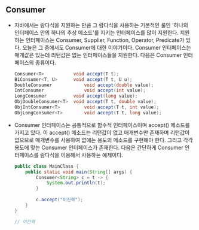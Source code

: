## Consumer

- 자바에서는 람다식을 지원하는 만큼 그 람다식을 사용하는 기본적인 룰인
  '하나의 인터페이스 안의 하나의 추상 메소드'를 지키는 인터페이스를 많이 지원한다.
  지원하는 인터페이스는 Consumer, Supplier, Function, Operator, Predicate가 있다.
  오늘은 그 중에서도 Consumer에 대한 이야기이다.
  Consumer 인터페이스는 매개값은 있는데 리턴값은 없는 인터페이스들을 지원한다.
  다음은 Consumer 인터페이스의 종류이다.

  ```java
  Consumer<T> 			void accept(T t);
  BiConsumer<T, U> 		void accept(T t, U u);
  DoubleConsumer			void accept(double value);
  IntConsumer				void accept(int value);
  LongConsumer			void accept(long value);
  ObjDoubleConsumer<T>	void accept(T t, double value);
  ObjIntConsumer<T> 		void accept(T t, int value);
  ObjLongConsumer<T>		void accept(T t, long value);
  ```

- Consumer 인터페이스는 공통적으로 함수적 인터페이스이며 accept() 메소드를 가지고 있다.
  이 accept() 메소드는 리턴값이 없고 매개변수만 존재하며 리턴값이 없으므로 매개변수를 사용하여 없애는
  용도의 메소드를 구현해야 한다.
  그리고 각각 용도에 맞는 Consumer 인터페이스가 존재한다.
  다음은 간단하게 Consumer<T> 인터페이스를 람다식을 이용해서 사용하는 예제이다.

  ```java
  public class MainClass {
      public static void main(String[] args) {
          Consumer<String> c = t -> {
              System.out.println(t);
          }
          
          c.accept("이진혁");
      }
  }
  
  // 이진혁
  ```

  